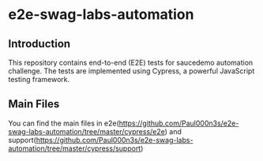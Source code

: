# e2e-swag-labs-automation
## Introduction

This repository contains end-to-end (E2E) tests for saucedemo automation challenge. The tests are implemented using Cypress, a powerful JavaScript testing framework.

## Main Files

You can find the main files in e2e(https://github.com/Paul000n3s/e2e-swag-labs-automation/tree/master/cypress/e2e) and support(https://github.com/Paul000n3s/e2e-swag-labs-automation/tree/master/cypress/support)
